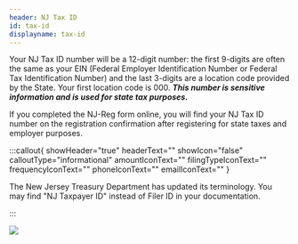 ```yaml
---
header: NJ Tax ID
id: tax-id
displayname: tax-id
---
```

Your NJ Tax ID number will be a 12-digit number: the first 9-digits are often the same as your EIN (Federal Employer Identification Number or Federal Tax Identification Number) and the last 3-digits are a location code provided by the State. Your first location code is 000. ***This number is sensitive information and is used for state tax purposes.***

If you completed the NJ-Reg form online, you will find your NJ Tax ID number on the registration confirmation after registering for state taxes and employer purposes.

:::callout{ showHeader="true" headerText="" showIcon="false" calloutType="informational" amountIconText="" filingTypeIconText="" frequencyIconText="" phoneIconText="" emailIconText="" }

The New Jersey Treasury Department has updated its terminology. You may find "NJ Taxpayer ID" instead of Filer ID in your documentation.

:::



![](/img/tax-id-email.jpg)